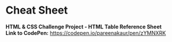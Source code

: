 # Cheat Sheet
<strong>HTML & CSS Challenge Project - HTML Table Reference Sheet</strong> <br>
<strong>Link to CodePen:</strong> https://codepen.io/pareenakaur/pen/zYMNXRK
